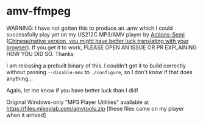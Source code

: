 # amv-ffmpeg

WARNING: I have not gotten this to produce an .amv which I could successfully play yet on my US212C MP3/AMV player by [Actions-Semi](https://www.actions-semi.com/index.php?siteId=4) ([Chinese/native version, you might have better luck translating with your browser](https://www.actions-semi.com)). If you get it to work, PLEASE OPEN AN ISSUE OR PR EXPLAINING HOW YOU DID SO. Thanks

I am releasing a prebuilt binary of this. I couldn't get it to build correctly without passing `--disable-mmx` to `./configure`, so I don't know if that does anything...

Again, let me know if you have better luck than I did!

Original Windows-only "MP3 Player Utilities" available at https://files.mikeylab.com/amvtools.zip [these files came on my player when it arrived]